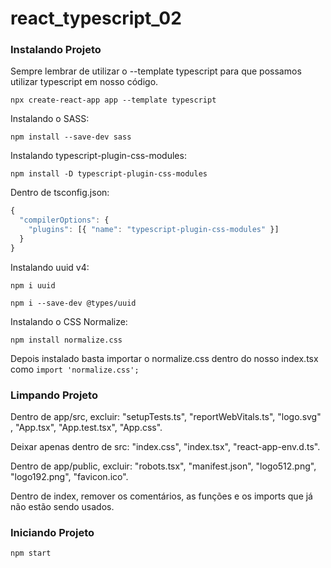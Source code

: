 # react_typescript_02

### Instalando Projeto

Sempre lembrar de utilizar o --template typescript para que possamos utilizar typescript em nosso código.

```
npx create-react-app app --template typescript
```

Instalando o SASS:  
```
npm install --save-dev sass  
```

Instalando typescript-plugin-css-modules:  
```
npm install -D typescript-plugin-css-modules  
```

Dentro de tsconfig.json:  
```js
{
  "compilerOptions": {
    "plugins": [{ "name": "typescript-plugin-css-modules" }]
  }
}
```

Instalando uuid v4:
```
npm i uuid
```
```
npm i --save-dev @types/uuid
```

Instalando o CSS Normalize:  
```
npm install normalize.css
```
Depois instalado basta importar o normalize.css dentro do nosso index.tsx como ```import 'normalize.css';```


### Limpando Projeto

Dentro de app/src, excluir: "setupTests.ts", "reportWebVitals.ts", "logo.svg" , "App.tsx", "App.test.tsx", "App.css".  

Deixar apenas dentro de src: "index.css", "index.tsx", "react-app-env.d.ts".  

Dentro de app/public, excluir: "robots.tsx", "manifest.json", "logo512.png", "logo192.png", "favicon.ico".  

Dentro de index, remover os comentários, as funções e os imports que já não estão sendo usados.  

### Iniciando Projeto

```
npm start
```
